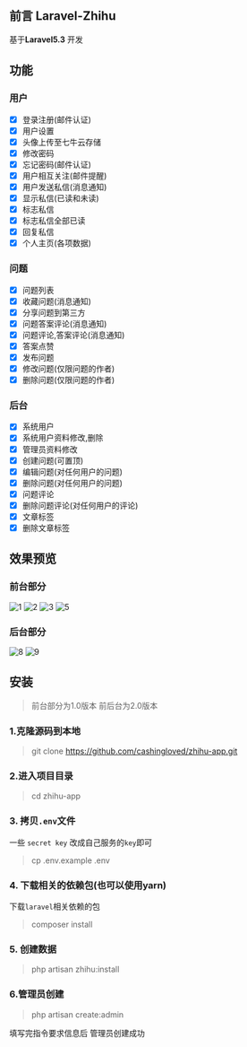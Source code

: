 ## 前言 Laravel-Zhihu
基于**Laravel5.3** 开发

## 功能

### 用户
- [x] 登录注册(邮件认证)
- [x] 用户设置
- [x] 头像上传至七牛云存储
- [x] 修改密码
- [x] 忘记密码(邮件认证)
- [x] 用户相互关注(邮件提醒)
- [x] 用户发送私信(消息通知)
- [x] 显示私信(已读和未读)
- [x] 标志私信
- [x] 标志私信全部已读
- [x] 回复私信
- [x] 个人主页(各项数据)

### 问题
- [x] 问题列表
- [x] 收藏问题(消息通知)
- [x] 分享问题到第三方
- [x] 问题答案评论(消息通知)
- [x] 问题评论,答案评论(消息通知)
- [x] 答案点赞
- [x] 发布问题
- [x] 修改问题(仅限问题的作者)
- [x] 删除问题(仅限问题的作者)

### 后台
- [x] 系统用户
- [x] 系统用户资料修改,删除
- [x] 管理员资料修改
- [x] 创建问题(可置顶)
- [x] 编辑问题(对任何用户的问题)
- [x] 删除问题(对任何用户的问题)
- [x] 问题评论
- [x] 删除问题评论(对任何用户的评论)
- [x] 文章标签
- [x] 删除文章标签

## 效果预览
### 前台部分
![1](public/screenshot/7.png)
![2](public/screenshot/2.png)
![3](public/screenshot/6.png)
![5](public/screenshot/3.png)
### 后台部分
![8](public/screenshot/8.png)
![9](public/screenshot/9.png)

## 安装

> 前台部分为1.0版本 前后台为2.0版本

### 1.克隆源码到本地
> git clone https://github.com/cashingloved/zhihu-app.git

### 2.进入项目目录
> cd zhihu-app

### 3. 拷贝`.env`文件
一些 `secret key` 改成自己服务的`key`即可
> cp .env.example .env

### 4. 下载相关的依赖包(也可以使用yarn)
下载`laravel`相关依赖的包
> composer install

### 5. 创建数据
> php artisan zhihu:install

### 6.管理员创建
> php artisan create:admin

填写完指令要求信息后 管理员创建成功